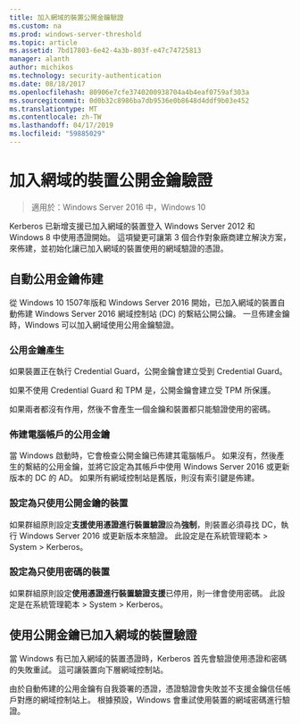 ```yaml
---
title: 加入網域的裝置公開金鑰驗證
ms.custom: na
ms.prod: windows-server-threshold
ms.topic: article
ms.assetid: 7bd17803-6e42-4a3b-803f-e47c74725813
manager: alanth
author: michikos
ms.technology: security-authentication
ms.date: 08/18/2017
ms.openlocfilehash: 80906e7cfe3740200938704a4b4eaf0759af303a
ms.sourcegitcommit: 0d0b32c8986ba7db9536e0b8648d4ddf9b03e452
ms.translationtype: MT
ms.contentlocale: zh-TW
ms.lasthandoff: 04/17/2019
ms.locfileid: "59885029"
---
```

# <a name="domain-joined-device-public-key-authentication"></a>加入網域的裝置公開金鑰驗證

>適用於：Windows Server 2016 中，Windows 10

Kerberos 已新增支援已加入網域的裝置登入 Windows Server 2012 和 Windows 8 中使用憑證開始。 這項變更可讓第 3 個合作對象廠商建立解決方案，來佈建，並初始化讓已加入網域的裝置使用的網域驗證的憑證。 

## <a name="automatic-public-key-provisioning"></a>自動公用金鑰佈建

從 Windows 10 1507年版和 Windows Server 2016 開始，已加入網域的裝置自動佈建 Windows Server 2016 網域控制站 (DC) 的繫結公開公鑰。 一旦佈建金鑰時，Windows 可以加入網域使用公用金鑰驗證。

### <a name="public-key-generation"></a>公用金鑰產生
如果裝置正在執行 Credential Guard，公開金鑰會建立受到 Credential Guard。 

如果不使用 Credential Guard 和 TPM 是，公開金鑰會建立受 TPM 所保護。 

如果兩者都沒有作用，然後不會產生一個金鑰和裝置都只能驗證使用的密碼。

### <a name="provisioning-computer-account-public-key"></a>佈建電腦帳戶的公用金鑰
當 Windows 啟動時，它會檢查公開金鑰已佈建其電腦帳戶。 如果沒有，然後產生的繫結的公用金鑰，並將它設定為其帳戶中使用 Windows Server 2016 或更新版本的 DC 的 AD。 如果所有網域控制站是舊版，則沒有索引鍵是佈建。

### <a name="configuring-device-to-only-use-public-key"></a>設定為只使用公開金鑰的裝置
如果群組原則設定**支援使用憑證進行裝置驗證**設為**強制**，則裝置必須尋找 DC，執行 Windows Server 2016 或更新版本來驗證。 此設定是在系統管理範本 > System > Kerberos。

### <a name="configuring-device-to-only-use-password"></a>設定為只使用密碼的裝置
如果群組原則設定**使用憑證進行裝置驗證支援**已停用，則一律會使用密碼。 此設定是在系統管理範本 > System > Kerberos。

## <a name="domain-joined-device-authentication-using-public-key"></a>使用公開金鑰已加入網域的裝置驗證
當 Windows 有已加入網域的裝置憑證時，Kerberos 首先會驗證使用憑證和密碼的失敗重試。 這可讓裝置向下層網域控制站。

由於自動佈建的公用金鑰有自我簽署的憑證，憑證驗證會失敗並不支援金鑰信任帳戶對應的網域控制站上。 根據預設，Windows 會重試使用裝置的網域密碼進行驗證。


